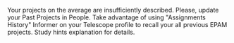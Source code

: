 Your projects on the average are insufficiently described. Please, update your Past Projects in People. Take advantage of using "Assignments History" Informer on your Telescope profile to recall your all previous EPAM projects. Study hints explanation for details.
